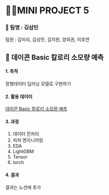 # 👩‍💻MINI PROJECT 5
### 👯 팀명 : 김삼민
팀원 : 김미리, 김상민, 김지원, 양희권, 이호연

## 💪 데이콘 Basic 칼로리 소모량 예측

#### 1. 목적
정형데이터 딥러닝 모델로 구현하기

#### 2. 활용 데이터
[데이콘 Basic 칼로리 소모량 예측](https://dacon.io/competitions/official/236097/overview/description)

#### 3. 과정
1. 데이터 전처리
2. 피처 엔지니어링
3. EDA
4. LightGBM
5. Tensor
6. torch


#### 4. 결과
결과는 노션에 추가
